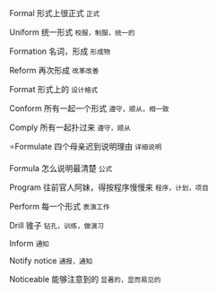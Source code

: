 Formal 形式上很正式 `正式`

Uniform 统一形式 `校服，制服，统一的`

Formation 名词，形成 `形成物`

Reform 再次形成 `改革改善`

Format 形式上的 `设计格式`

Conform 所有一起一个形式 `遵守，顺从，相一致`

Comply 所有一起扑过来 `遵守，顺从`

⭐Formulate 四个母亲迟到说明理由 `详细说明`

Formula 怎么说明最清楚 `公式`

Program 往前官人阿妹，得按程序慢慢来 `程序，计划，项目`

Perform 每一个形式 `表演工作`

Drill 锥子 `钻孔，训练，做演习`

Inform `通知`

Notify notice `通报，通知`

Noticeable 能够注意到的 `显著的，显而易见的`
